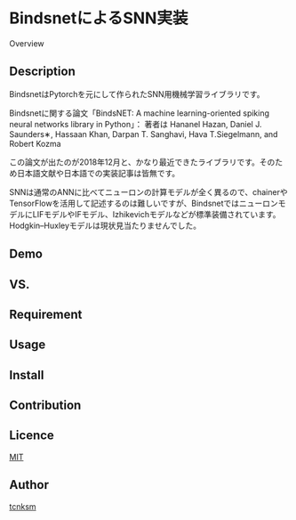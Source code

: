 <div align="center">
<img src="https://user-images.githubusercontent.com/43668533/58036917-2b4faa80-7b67-11e9-909d-15cac1087898.png", alt="", title="bindsnet_logo">
</div>

BindsnetによるSNN実装
====

Overview

## Description

BindsnetはPytorchを元にして作られたSNN用機械学習ライブラリです。

Bindsnetに関する論文「BindsNET: A machine learning-oriented spiking neural networks library in Python」：
著者は Hananel Hazan, Daniel J. Saunders∗, Hassaan Khan, Darpan T. Sanghavi, Hava T.Siegelmann, and Robert Kozma

この論文が出たのが2018年12月と、かなり最近できたライブラリです。そのため日本語文献や日本語での実装記事は皆無です。

SNNは通常のANNに比べてニューロンの計算モデルが全く異るので、chainerやTensorFlowを活用して記述するのは難しいですが、BindsnetではニューロンモデルにLIFモデルやIFモデル、Izhikevichモデルなどが標準装備されています。Hodgkin–Huxleyモデルは現状見当たりませんでした。

## Demo

## VS. 

## Requirement

## Usage

## Install

## Contribution

## Licence

[MIT](https://github.com/tcnksm/tool/blob/master/LICENCE)

## Author

[tcnksm](https://github.com/tcnksm)
